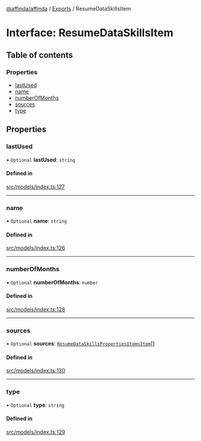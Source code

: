 [@affinda/affinda](../README.md) / [Exports](../modules.md) / ResumeDataSkillsItem

# Interface: ResumeDataSkillsItem

## Table of contents

### Properties

- [lastUsed](ResumeDataSkillsItem.md#lastused)
- [name](ResumeDataSkillsItem.md#name)
- [numberOfMonths](ResumeDataSkillsItem.md#numberofmonths)
- [sources](ResumeDataSkillsItem.md#sources)
- [type](ResumeDataSkillsItem.md#type)

## Properties

### lastUsed

• `Optional` **lastUsed**: `string`

#### Defined in

[src/models/index.ts:127](https://github.com/affinda/affinda-typescript/blob/12596da/src/models/index.ts#L127)

___

### name

• `Optional` **name**: `string`

#### Defined in

[src/models/index.ts:126](https://github.com/affinda/affinda-typescript/blob/12596da/src/models/index.ts#L126)

___

### numberOfMonths

• `Optional` **numberOfMonths**: `number`

#### Defined in

[src/models/index.ts:128](https://github.com/affinda/affinda-typescript/blob/12596da/src/models/index.ts#L128)

___

### sources

• `Optional` **sources**: [`ResumeDataSkillsPropertiesItemsItem`](ResumeDataSkillsPropertiesItemsItem.md)[]

#### Defined in

[src/models/index.ts:130](https://github.com/affinda/affinda-typescript/blob/12596da/src/models/index.ts#L130)

___

### type

• `Optional` **type**: `string`

#### Defined in

[src/models/index.ts:129](https://github.com/affinda/affinda-typescript/blob/12596da/src/models/index.ts#L129)
